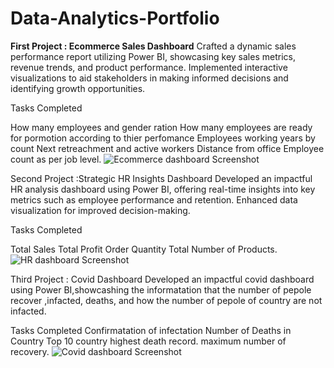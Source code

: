# Data-Analytics-Portfolio
**First Project :  Ecommerce Sales Dashboard**
Crafted a dynamic sales performance report utilizing Power BI, showcasing key sales metrics, revenue trends, and product performance. Implemented interactive visualizations to aid stakeholders in making informed decisions and identifying growth opportunities.

Tasks Completed

How many employees and gender ration
How many employees are ready for pormotion according to thier perfomance
Employees working years by count
Next retreachment and active workers
Distance from office
Employee count as per job level.
![Ecommerce dashboard Screenshot](https://github.com/vikramtripathi/Data-Analytics-Portfolio/assets/121534517/171a134d-8781-423a-b6e9-77b5973ea3e3)

Second Project :Strategic HR Insights Dashboard
Developed an impactful HR analysis dashboard using Power BI, offering real-time insights into key metrics such as employee performance and retention. Enhanced data visualization for improved decision-making.

Tasks Completed

Total Sales
Total Profit
Order Quantity
Total Number of Products.
![HR dashboard Screenshot](https://github.com/vikramtripathi/Data-Analytics-Portfolio/assets/121534517/29766c23-e0e0-48d9-9d00-2af029cd3af4)

Third Project : Covid Dashboard
Developed an impactful covid dashboard using Power BI,showcashing the informatation that the number of pepole recover ,infacted, deaths, and how the number of pepole of country are not infacted.

Tasks Completed
Confirmatation of infectation
Number of Deaths in Country
Top 10 country highest death record.
maximum number of recovery.
![Covid dashboard Screenshot](https://github.com/vikramtripathi/Data-Analytics-Portfolio/assets/121534517/c31fd7f0-deeb-495d-b8ee-4e65cf4ea78e)
